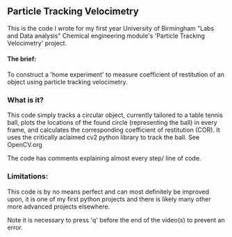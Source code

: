 ## Particle Tracking Velocimetry
This is the code I wrote for my first year University of Birmingham "Labs and Data analysis" Chemical engineering module's 'Particle Tracking Velocimetry' project. 
#### The brief: 
To construct a 'home experiment' to measure coefficient of restitution of an object using particle tracking velocimetry.

### What is it?
This code simply tracks a circular object, currently tailored to a table tennis ball, plots the locations of the found circle (representing the ball) in every frame, and calculates the corresponding coefficient of restitution (COR).
It uses the critically aclaimed cv2 python library to track the ball. See OpenCV.org

The code has comments explaining almost every step/ line of code.
### Limitations:
This code is by no means perfect and can most definitely be improved upon, it is one of my first python projects and there is likely many other more advanced projects elsewhere.

Note it is necessary to press 'q' before the end of the video(s) to prevent an error.
